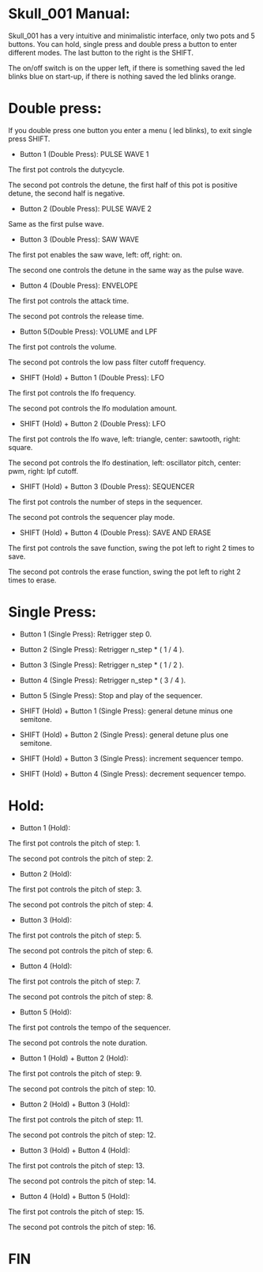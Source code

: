 # Skull_001 Manual:

Skull_001 has a very intuitive and minimalistic interface, only two pots and 5 buttons. You can hold, single press and double press a button to enter different modes. The last button to the right is the SHIFT.

The on/off switch is on the upper left, if there is something saved the led blinks blue on start-up, if there is nothing saved the led blinks orange.

# Double press:

If you double press one button you enter a menu ( led blinks), to exit single press SHIFT.

* Button 1 (Double Press): PULSE WAVE 1

The first pot controls the dutycycle.

The second pot controls the detune, the first half of this pot is positive detune, the second half is negative.

* Button 2 (Double Press): PULSE WAVE 2  

Same as the first pulse wave.

* Button 3 (Double Press): SAW WAVE   

The first pot enables the saw wave, left: off, right: on.                                 

The second one controls the detune in the same way as the pulse wave.

* Button 4 (Double Press): ENVELOPE                                                                              

The first pot controls the attack time.                                                       

The second pot controls the release time.

* Button 5(Double Press): VOLUME and LPF                                                                    

The first pot controls the volume.                                                              

The second pot controls the low pass filter cutoff frequency.

* SHIFT (Hold) + Button 1 (Double Press): LFO                                     

The first pot controls the lfo frequency.                                                       

The second pot controls the lfo modulation amount.

* SHIFT (Hold) + Button 2 (Double Press): LFO

The first pot controls the lfo wave, left: triangle, center: sawtooth, right: square.

The second pot controls the lfo destination, left: oscillator pitch, center: pwm, right: lpf cutoff.

* SHIFT (Hold) + Button 3 (Double Press): SEQUENCER                           

The first pot controls the number of steps in the sequencer.                   

The second pot controls the sequencer play mode.

* SHIFT (Hold) + Button 4 (Double Press): SAVE AND ERASE                 

The first pot controls the save function, swing the pot left to right 2 times to save.                                                                                                         

The second pot controls the erase function, swing the pot left to right 2 times to erase.

# Single Press:

* Button 1 (Single Press): Retrigger step 0.                                                         

* Button 2 (Single Press): Retrigger n_step * ( 1 / 4 ).

* Button 3 (Single Press): Retrigger n_step * ( 1 / 2 ).

* Button 4 (Single Press): Retrigger n_step * ( 3 / 4 ).

* Button 5 (Single Press): Stop and play of the sequencer.

* SHIFT (Hold) + Button 1 (Single Press): general detune minus one semitone.

* SHIFT (Hold) + Button 2 (Single Press): general detune plus one semitone.

* SHIFT (Hold) + Button 3 (Single Press): increment sequencer tempo.

* SHIFT (Hold) + Button 4 (Single Press): decrement sequencer tempo.

# Hold:

* Button 1 (Hold):                                                                                                  

The first pot controls the pitch of step: 1.                                                   

The second pot controls the pitch of step: 2.

* Button 2 (Hold):                                                                                                  

The first pot controls the pitch of step: 3.                                                    

The second pot controls the pitch of step: 4.

* Button 3 (Hold):                                                                                                  

The first pot controls the pitch of step: 5.                                                  

The second pot controls the pitch of step: 6.

* Button 4 (Hold):                                                                                                  

The first pot controls the pitch of step: 7.                                                   

The second pot controls the pitch of step: 8.

* Button 5 (Hold):                                                                                                  

The first pot controls the tempo of the sequencer.                                     

The second pot controls the note duration.

* Button 1 (Hold) + Button 2 (Hold):                                                                               

The first pot controls the pitch of step: 9.                                                 

The second pot controls the pitch of step: 10.

* Button 2 (Hold) + Button 3 (Hold):                                                                                

The first pot controls the pitch of step: 11.                                                  

The second pot controls the pitch of step: 12.

* Button 3 (Hold) + Button 4 (Hold):                                                                              

The first pot controls the pitch of step: 13.                                                

The second pot controls the pitch of step: 14.

* Button 4 (Hold) + Button 5 (Hold):                                                                              

The first pot controls the pitch of step: 15.                                               

The second pot controls the pitch of step: 16. 


# FIN
